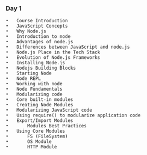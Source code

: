 ### Day 1
	•	Course Introduction
	•	JavaScript Concepts 
	•	Why Node.js 
	•	Introduction to node 
	•	Advantages of node.js
	•	Differences between JavaScript and node.js 
	•	Node.js Place in the Tech Stack
	•	Evolution of Node.js Frameworks
	•	Installing Node.js
	•	Nodejs Building Blocks
	•	Starting Node
	•	Node REPL
	•	Working with node
	•	Node Fundamentals
	•	Modularizing code
	•	Core built-in modules
	•	Creating Node Modules
	•	Modularizing JavaScript code
	•	Using require() to modularize application code
	•	Export/Import Modules
	•		Modules Best Practices
	•	Using Core Modules
	•		FS (FileSystem) 
	•		OS Module
	•		HTTP Module